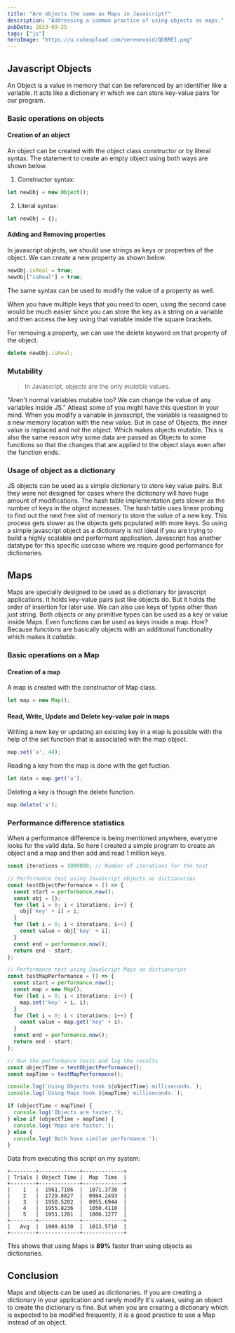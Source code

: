 ```yaml
---
title: "Are objects the same as Maps in Javascript?"
description: "Addressing a common practice of using objects as maps."
pubDate: 2023-09-25
tags: ["js"]
heroImage: "https://u.cubeupload.com/serenevoid/QDBREI.png"
---
```

## Javascript Objects
An Object is a value in memory that can be referenced by an identifier like a variable.
It acts like a dictionary in which we can store key-value pairs for our program.

### Basic operations on objects

#### Creation of an object
An object can be created with the object class constructor or by literal syntax.
The statement to create an empty object using both ways are shown below.

1. Constructor syntax: 
```javascript 
let newObj = new Object();
```
2. Literal syntax: 
```javascript
let newObj = {};
```

#### Adding and Removing properties
In javascript objects, we should use strings as keys or properties of the object. We can create
a new property as shown below.
```javascript
newObj.isReal = true;
newObj["isReal"] = true;
```
The same syntax can be used to modify the value of a property as well.

When you have multiple keys that you need to open, using the second case would be much easier 
since you can store the key as a string on a variable and then access the key using that variable inside
the square brackets.

For removing a property, we can use the delete keyword on that property of the object.
```javascript
delete newObj.isReal;
```

### Mutability
> In Javascript, objects are the only _mutable_ values.

"Aren't normal variables mutable too? We can change the value of any variables inside JS."
Atleast some of you might have this question in your mind. When you modify a variable in 
javascript, the variable is reassigned to a new memory location with the new value.
But in case of Objects, the inner value is replaced and not the object. Which makes objects mutable.
This is also the same reason why some data are passed as Objects to some functions so that the
changes that are applied to the object stays even after the function ends.

### Usage of object as a dictionary
JS objects can be used as a simple dictionary to store key value pairs. But they
were not designed for cases where the dictionary will have huge amount of modifications.
The hash table implementation gets slower as the number of keys in the object increases.
The hash table uses linear probing to find out the next free slot of memory to 
store the value of a new key. This process gets slower as the objects gets populated
with more keys.
So using a simple javascript object as a dictionary is not ideal if you are trying to build
a highly scalable and performant application. Javascript has another datatype for 
this specific usecase where we require good performance for dictionaries.

## Maps
Maps are specially designed to be used as a dictionary for javascript applications.
It holds key-value pairs just like objects do. But it holds the order of insertion
for later use. We can also use keys of types other than just string. Both objects or
any primitive types can be used as a key or value inside Maps. Even functions can be used as keys
inside a map. How? Because functions are basically objects with an additional functionality which
makes it _callable_.

### Basic operations on a Map

#### Creation of a map
A map is created with the constructor of Map class.
```javascript
let map = new Map();
```
#### Read, Write, Update and Delete key-value pair in maps
Writing a new key or updating an existing key in a map is possible with the help of the
set function that is associated with the map object.
```javascript
map.set('a', 44);
```
Reading a key from the map is done with the get fuction.
```javascript
let data = map.get('a');
```
Deleting a key is though the delete function.
```javascript
map.delete('a');
```

### Performance difference statistics
When a performance difference is being mentioned anywhere, everyone looks for the valid data.
So here I created a simple program to create an object and a map and then add and read 1 million keys.

```javascript
const iterations = 1000000; // Number of iterations for the test

// Performance test using JavaScript objects as dictionaries
const testObjectPerformance = () => {
  const start = performance.now();
  const obj = {};
  for (let i = 0; i < iterations; i++) {
    obj['key' + i] = i;
  }
  for (let i = 0; i < iterations; i++) {
    const value = obj['key' + i];
  }
  const end = performance.now();
  return end - start;
};

// Performance test using JavaScript Maps as dictionaries
const testMapPerformance = () => {
  const start = performance.now();
  const map = new Map();
  for (let i = 0; i < iterations; i++) {
    map.set('key' + i, i);
  }
  for (let i = 0; i < iterations; i++) {
    const value = map.get('key' + i);
  }
  const end = performance.now();
  return end - start;
};

// Run the performance tests and log the results
const objectTime = testObjectPerformance();
const mapTime = testMapPerformance();

console.log(`Using Objects took ${objectTime} milliseconds.`);
console.log(`Using Maps took ${mapTime} milliseconds.`);

if (objectTime < mapTime) {
  console.log('Objects are faster.');
} else if (objectTime > mapTime) {
  console.log('Maps are faster.');
} else {
  console.log('Both have similar performance.');
}
```

Data from executing this script on my system:
```plaintext
+--------+-------------+-------------+
| Trials | Object Time |  Map  Time  |
+--------+-------------+-------------+
|    1   |  1961.7186  |  1071.3730  |
|    2   |  1729.8827  |  0984.2493  |
|    3   |  1950.5202  |  0955.6944  |
|    4   |  1955.8236  |  1050.4110  |
|    5   |  1951.1201  |  1006.1277  |
+--------+-------------+-------------+
|   Avg  |  1909.8130  |  1013.5710  |
+--------+-------------+-------------+
```

This shows that using Maps is **89%** faster than using objects as dictionaries.

## Conclusion
Maps and objects can be used as dictionaries. If you are creating a dictionary in your application
and rarely modify it's values, using an object to create the dictionary is fine. But when you are
creating a dictionary which is expected to be modified frequently, it is a good practice to use a Map
instead of an object.
